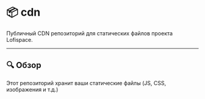 # 📦 cdn

Публичный CDN репозиторий для статических файлов проекта Lofispace.

---

## 🔍 Обзор

Этот репозиторий хранит ваши статические файлы (JS, CSS, изображения и т.д.) 
